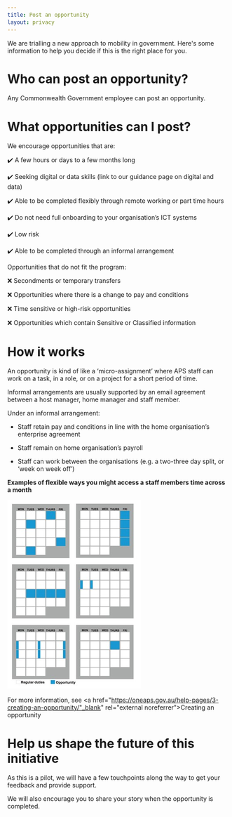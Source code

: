 ```yaml
---
title: Post an opportunity
layout: privacy
---
```


We are trialling a new approach to mobility in government. Here's some information to help you decide if this is the right place for you.

# Who can post an opportunity?

Any Commonwealth Government employee can post an opportunity.


# What opportunities can I post? 

We encourage opportunities that are:

:heavy_check_mark: A few hours or days to a few months long

:heavy_check_mark: Seeking digital or data skills (link to our guidance page on digital and data)

:heavy_check_mark: Able to be completed flexibly through remote working or part time hours

:heavy_check_mark: Do not need full onboarding to your organisation’s ICT systems

:heavy_check_mark: Low risk

:heavy_check_mark: Able to be completed through an informal arrangement 

Opportunities that do not fit the program:

:x: Secondments or temporary transfers

:x: Opportunities where there is a change to pay and conditions 

:x: Time sensitive or high-risk opportunities 

:x: Opportunities which contain Sensitive or Classified information


# How it works

An opportunity is kind of like a ‘micro-assignment’ where APS staff can work on a task, in a role, or on a project for a short period of time.

Informal arrangements are usually supported by an email agreement between a host manager, home manager and staff member. 

Under an informal arrangement:

- Staff retain pay and conditions in line with the home organisation’s enterprise agreement 

- Staff remain on home organisation’s payroll

- Staff can work between the organisations (e.g. a two-three day split, or ‘week on week off’)


**Examples of flexible ways you might access a staff members time across a month**

![An image of six calendars showing different ways of chunking down work over the course of a month.](/calendar.jpg) 

For more information, see <a href="https://oneaps.gov.au/help-pages/3-creating-an-opportunity/"_blank" rel="external noreferrer">Creating an opportunity</a>  


# Help us shape the future of this initiative
  
As this is a pilot, we will have a few touchpoints along the way to get your feedback and provide support. 

We will also encourage you to share your story when the opportunity is completed.
